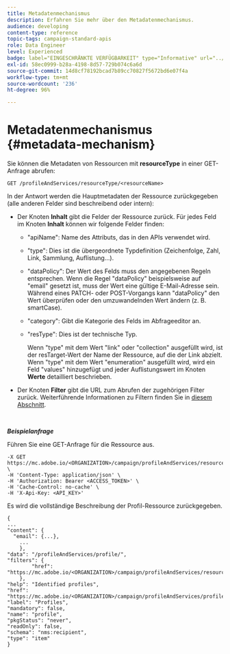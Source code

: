 ```yaml
---
title: Metadatenmechanismus
description: Erfahren Sie mehr über den Metadatenmechanismus.
audience: developing
content-type: reference
topic-tags: campaign-standard-apis
role: Data Engineer
level: Experienced
badge: label="EINGESCHRÄNKTE VERFÜGBARKEIT" type="Informative" url="../campaign-standard-migration-home.md" tooltip="Auf Campaign Standard migrierter Benutzer beschränkt"
exl-id: 58ec0999-b28a-4198-8d57-729b074c6a6d
source-git-commit: 14d8cf78192bcad7b89cc70827f5672bd6e07f4a
workflow-type: tm+mt
source-wordcount: '236'
ht-degree: 96%

---
```


# Metadatenmechanismus {#metadata-mechanism}

Sie können die Metadaten von Ressourcen mit **resourceType** in einer GET-Anfrage abrufen:

`GET /profileAndServices/resourceType/<resourceName>`

In der Antwort werden die Hauptmetadaten der Ressource zurückgegeben (alle anderen Felder sind beschreibend oder intern):

* Der Knoten **Inhalt** gibt die Felder der Ressource zurück. Für jedes Feld im Knoten **Inhalt** können wir folgende Felder finden:

   * &quot;apiName&quot;: Name des Attributs, das in den APIs verwendet wird.
   * &quot;type&quot;: Dies ist die übergeordnete Typdefinition (Zeichenfolge, Zahl, Link, Sammlung, Auflistung...).
   * &quot;dataPolicy&quot;: Der Wert des Felds muss den angegebenen Regeln entsprechen. Wenn die Regel &quot;dataPolicy&quot; beispielsweise auf &quot;email&quot; gesetzt ist, muss der Wert eine gültige E-Mail-Adresse sein. Während eines PATCH- oder POST-Vorgangs kann &quot;dataPolicy&quot; den Wert überprüfen oder den umzuwandelnden Wert ändern (z. B. smartCase).
   * &quot;category&quot;: Gibt die Kategorie des Felds im Abfrageeditor an.
   * &quot;resType&quot;: Dies ist der technische Typ.

     Wenn &quot;type&quot; mit dem Wert &quot;link&quot; oder &quot;collection&quot; ausgefüllt wird, ist der resTarget-Wert der Name der Ressource, auf die der Link abzielt.
Wenn &quot;type&quot; mit dem Wert &quot;enumeration&quot; ausgefüllt wird, wird ein Feld &quot;values&quot; hinzugefügt und jeder Auflistungswert im Knoten **Werte** detailliert beschrieben.

* Der Knoten **Filter** gibt die URL zum Abrufen der zugehörigen Filter zurück. Weiterführende Informationen zu Filtern finden Sie in [diesem Abschnitt](filtering.md).

<!-- créer une section au même niveau sur les liens -->
<!-- dans l'exemple: birthdate, email +  mettre 2 liens : un de type 1-1 , 1-N
si on prend l'exemple de l'org unit, on aura un bon exemple lien -->
<!-- plus reparler du node Data -->

<br/>

***Beispielanfrage***

Führen Sie eine GET-Anfrage für die Ressource aus.

```
-X GET https://mc.adobe.io/<ORGANIZATION>/campaign/profileAndServices/resourceType/profile \
-H 'Content-Type: application/json' \
-H 'Authorization: Bearer <ACCESS_TOKEN>' \
-H 'Cache-Control: no-cache' \
-H 'X-Api-Key: <API_KEY>'
```

Es wird die vollständige Beschreibung der Profil-Ressource zurückgegeben.

```
{
...
"content": {
  "email": {...},
    ...
    },
"data": "/profileAndServices/profile/",
"filters": {
        "href": "https://mc.adobe.io/<ORGANIZATION>/campaign/profileAndServices/resourceType/<PKEY>"
    },
"help": "Identified profiles",
"href": "https://mc.adobe.io/<ORGANIZATION>/campaign/profileAndServices/profile/metadata",
"label": "Profiles",
"mandatory": false,
"name": "profile",
"pkgStatus": "never",
"readOnly": false,
"schema": "nms:recipient",
"type": "item"
}
```
